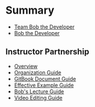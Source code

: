 # Summary
* [Team Bob the Developer](README.md)
* [Bob the Developer](BRAND.md)

## Instructor Partnership
* [Overview](/content/course-creation/overview.md)
* [Organization Guide](/content/course-creation/file-organization-guide.md)  
* [GitBook Document Guide](/content/course-creation/gitbook-document-guide.md)
* [Effective Example Guide](/content/course-creation/effective-example-guide.md)
* [Bob's Lecture Guide](/content/course-creation/bob-lecture-guide.md)
* [Video Editing Guide](/content/course-creation/video-editing-guide.md)

<!-- ## II. Promotion
* [Overview](/content/promotion/overview.md)
* [Personal Branding](/content/promotion/personal-branding.md)
* [Lead Generation](/content/promotion/lead-generation.md)
* [Student Management](/content/promotion/student-management.md) -->


<!-- ### Mission
* [Execution](/content/mission/execution.md)
  * [Revenue Stream](/content/mission/execution.md#revenue)
  * [Roles](/content/mission/execution.md#roles)
  * [Strategy](/content/mission/execution.md#strategy)
* [Exponential Organizations](/content/mission/exponential_organizations.md)
* [Key Performance Indicators](/content/mission/KPI.md)
* [Education Industry](/content/mission/education_industry.md) -->

<!-- ### Finance
* [Tax](/content/finance/tax.md) -->
